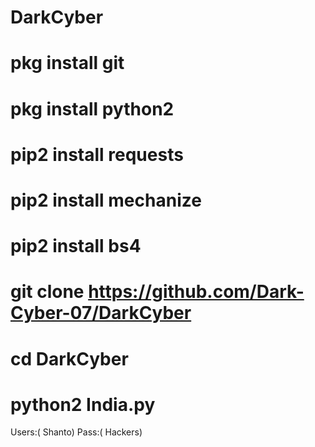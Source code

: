 # DarkCyber

# pkg install git
# pkg install python2
# pip2 install requests
# pip2 install mechanize
# pip2 install bs4
# git clone https://github.com/Dark-Cyber-07/DarkCyber
# cd DarkCyber
# python2 India.py

Users:( Shanto) 
Pass:( Hackers)
